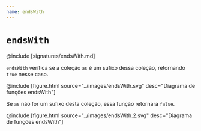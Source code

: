 ```yaml
---
name: endsWith
---
```


# `endsWith`

@include [signatures/endsWith.md]

`endsWith` verifica se a coleção `as` é um sufixo dessa coleção, retornando `true` nesse caso.

@include [figure.html source="../images/endsWith.svg" desc="Diagrama de funções endsWith"]

Se `as` não for um sufixo desta coleção, essa função retornará `false`.

@include [figure.html source="../images/endsWith.2.svg" desc="Diagrama de funções endsWith"]
